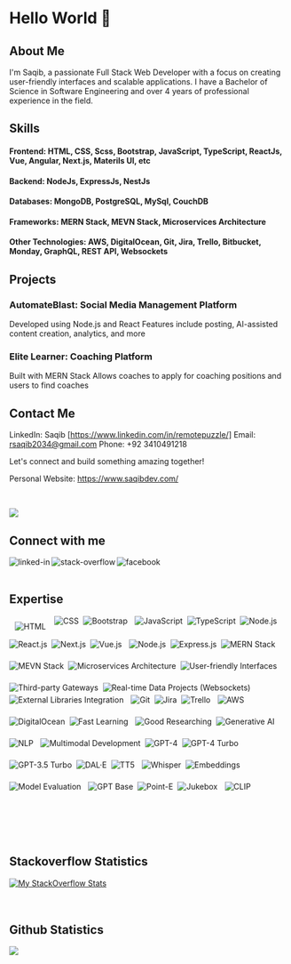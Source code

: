 <!-- - 👋 Hi, I’m @saqib-github
- 👀 I’m interested in developing interactive applications.
- 🌱 I’m currently working on VueJs, ReactJs and Nodejs.
- 💞️ I’m looking to collaborate/contribute on complex projects. If you need any help then please you can contact me.
- 📫 How to reach me at rsaqib2034@gmail.com -->

# Hello World 👋

## About Me

I'm Saqib, a passionate Full Stack Web Developer with a focus on creating user-friendly interfaces and scalable applications. I have a Bachelor of Science in Software Engineering and over 4 years of professional experience in the field.

## Skills

#### Frontend: HTML, CSS, Scss, Bootstrap, JavaScript, TypeScript, ReactJs, Vue, Angular, Next.js, Materils UI, etc
#### Backend: NodeJs, ExpressJs, NestJs
#### Databases: MongoDB, PostgreSQL, MySql, CouchDB
#### Frameworks: MERN Stack, MEVN Stack, Microservices Architecture
#### Other Technologies: AWS, DigitalOcean, Git, Jira, Trello, Bitbucket, Monday, GraphQL, REST API, Websockets

## Projects

### AutomateBlast: Social Media Management Platform
Developed using Node.js and React
Features include posting, AI-assisted content creation, analytics, and more

### Elite Learner: Coaching Platform
Built with MERN Stack
Allows coaches to apply for coaching positions and users to find coaches

## Contact Me

LinkedIn: Saqib [https://www.linkedin.com/in/remotepuzzle/]
Email: rsaqib2034@gmail.com
Phone: +92 3410491218

Let's connect and build something amazing together!

Personal Website: https://www.saqibdev.com/


<br>

![](https://komarev.com/ghpvc/?username=saqib-github)

## Connect with me

[<img align="left" alt="linked-in" src="https://img.shields.io/badge/linkedin-%230077B5.svg?&style=for-the-badge&logo=linkedin&logoColor=white" />](https://www.linkedin.com/in/saqib-javed-316511114)
[<img align="left" alt="stack-overflow" src="https://img.shields.io/badge/stack%20overflow-FE7A16?logo=stack-overflow&logoColor=white&style=for-the-badge" />](https://stackoverflow.com/users/16339600/saqib)
[<img align="left" alt="facebook" src="https://img.shields.io/badge/facebook-%231877F2.svg?&style=for-the-badge&logo=facebook&logoColor=white" />](https://www.facebook.com/saqibjaved0786/)

<br>
<br>

## Expertise
<div style="display: flex; flex-wrap: wrap; gap: 5px;">
<img style="margin: 10px" align="left" alt="HTML" src="https://img.shields.io/badge/HTML-239120?logo=html5&logoColor=white&style=for-the-badge" />
<img align="left" alt="CSS" src="https://img.shields.io/badge/CSS-239120?logo=css3&logoColor=white&style=for-the-badge" />
<img align="left" alt="Bootstrap" src="https://img.shields.io/badge/Bootstrap-563D7C?logo=bootstrap&logoColor=white&style=for-the-badge" />
 <br>
<br>
<img align="left" alt="JavaScript" src="https://img.shields.io/badge/JavaScript-F7DF1E?logo=javascript&logoColor=black&style=for-the-badge" />
<img align="left" alt="TypeScript" src="https://img.shields.io/badge/TypeScript-3178C6?logo=typescript&logoColor=white&style=for-the-badge" />
<img align="left" alt="Node.js" src="https://img.shields.io/badge/Node.js-43853D?logo=node.js&logoColor=white&style=for-the-badge" />
<br>
<br>
 
<img align="left" alt="React.js" src="https://img.shields.io/badge/React.js-61DAFB?logo=react&logoColor=white&style=for-the-badge" />
<img align="left" alt="Next.js" src="https://img.shields.io/badge/Next.js-000000?logo=next.js&logoColor=white&style=for-the-badge" />

<img align="left" alt="Vue.js" src="https://img.shields.io/badge/Vue.js-4FC08D?logo=vue.js&logoColor=white&style=for-the-badge" />
<br>
<br>
<img align="left" alt="Node.js" src="https://img.shields.io/badge/Node.js-43853D?logo=node.js&logoColor=white&style=for-the-badge" />
<img align="left" alt="Express.js" src="https://img.shields.io/badge/Express.js-000000?logo=express&logoColor=white&style=for-the-badge" />
<img align="left" alt="MERN Stack" src="https://img.shields.io/badge/MERN-000000?logo=react&logoColor=61DAFB&style=for-the-badge" />
<br>
<br>
<img align="left" alt="MEVN Stack" src="https://img.shields.io/badge/MEVN-000000?logo=vue.js&logoColor=4FC08D&style=for-the-badge" />

<img align="left" alt="Microservices Architecture" src="https://img.shields.io/badge/Microservices-000000?logo=Microservices&logoColor=white&style=for-the-badge" />
<img align="left" alt="User-friendly Interfaces" src="https://img.shields.io/badge/User--friendly%20Interfaces-000000?logo=user-interface&logoColor=white&style=for-the-badge" />
<br>
<br>
<img align="left" alt="Third-party Gateways" src="https://img.shields.io/badge/Third--party%20Gateways-000000?logo=third-party-gateway&logoColor=white&style=for-the-badge" />
<img align="left" alt="Real-time Data Projects (Websockets)" src="https://img.shields.io/badge/Real--time%20Data%20Projects-000000?logo=real-time-data&logoColor=white&style=for-the-badge" />

<img align="left" alt="External Libraries Integration" src="https://img.shields.io/badge/External%20Libraries%20Integration-000000?logo=external-libraries&logoColor=white&style=for-the-badge" />
<br>
<br>
<img align="left" alt="Git" src="https://img.shields.io/badge/Git-F05032?logo=git&logoColor=white&style=for-the-badge" />
<img align="left" alt="Jira" src="https://img.shields.io/badge/Jira-0052CC?logo=jira&logoColor=white&style=for-the-badge" />
<img align="left" alt="Trello" src="https://img.shields.io/badge/Trello-0079BF?logo=trello&logoColor=white&style=for-the-badge" />
<br>
<br>
<img align="left" alt="AWS" src="https://img.shields.io/badge/AWS-232F3E?logo=amazon-aws&logoColor=white&style=for-the-badge" />
<img align="left" alt="DigitalOcean" src="https://img.shields.io/badge/DigitalOcean-0080FF?logo=digitalocean&logoColor=white&style=for-the-badge" />

<img align="left" alt="Fast Learning" src="https://img.shields.io/badge/Fast%20Learning-000000?logo=fast-learning&logoColor=white&style=for-the-badge" />
<br>
<br>
<img align="left" alt="Good Researching" src="https://img.shields.io/badge/Good%20Researching-000000?logo=good-researching&logoColor=white&style=for-the-badge" />

<img align="left" alt="Generative AI" src="https://img.shields.io/badge/Generative%20AI-000000?logo=generative-ai&logoColor=white&style=for-the-badge" />
<img align="left" alt="NLP" src="https://img.shields.io/badge/NLP-000000?logo=nlp&logoColor=white&style=for-the-badge" />
<br>
<br>
<img align="left" alt="Multimodal Development" src="https://img.shields.io/badge/Multimodal%20Development-000000?logo=multimodal-development&logoColor=white&style=for-the-badge" />


<img align="left" alt="GPT-4" src="https://img.shields.io/badge/GPT--4-000000?logo=gpt-4&logoColor=white&style=for-the-badge" />
<img align="left" alt="GPT-4 Turbo" src="https://img.shields.io/badge/GPT--4%20Turbo-000000?logo=gpt-4-turbo&logoColor=white&style=for-the-badge" />
<br>
<br>
<img align="left" alt="GPT-3.5 Turbo" src="https://img.shields.io/badge/GPT--3.5%20Turbo-000000?logo=gpt-3.5-turbo&logoColor=white&style=for-the-badge" />
<img align="left" alt="DAL·E" src="https://img.shields.io/badge/DAL·E-000000?logo=dal-e&logoColor=white&style=for-the-badge" />
<img align="left" alt="TT5" src="https://img.shields.io/badge/TT5-000000?logo=tt5&logoColor=white&style=for-the-badge" />
<br>
<br>
<img align="left" alt="Whisper" src="https://img.shields.io/badge/Whisper-000000?logo=whisper&logoColor=white&style=for-the-badge" />
<img align="left" alt="Embeddings" src="https://img.shields.io/badge/Embeddings-000000?logo=embeddings&logoColor=white&style=for-the-badge" />

<img align="left" alt="Model Evaluation" src="https://img.shields.io/badge/Model%20Evaluation-000000?logo=model-evaluation&logoColor=white&style=for-the-badge" />
<br>
<br>
<img align="left" alt="GPT Base" src="https://img.shields.io/badge/GPT%20Base-000000?logo=gpt-base&logoColor=white&style=for-the-badge" />
<img align="left" alt="Point-E" src="https://img.shields.io/badge/Point--E-000000?logo=point-e&logoColor=white&style=for-the-badge" />
<img align="left" alt="Jukebox" src="https://img.shields.io/badge/Jukebox-000000?logo=jukebox&logoColor=white&style=for-the-badge" />
<br>
<br>
<img align="left" alt="CLIP" src="https://img.shields.io/badge/CLIP-000000?logo=clip&logoColor=white&style=for-the-badge" />

</div>

<br>
<br>
<br>
<br>

## Stackoverflow Statistics

[![My StackOverflow Stats](https://stackoverflow-badge.herokuapp.com/api/StackOverflowBadge/5379437)](https://stackoverflow.com/users/16339600/saqib)
<br>
<br>
<br>

## Github Statistics

<img src="https://github-readme-stats.vercel.app/api?username=saqib-github&theme=dark">


<!-- ## Blog posts -->
<!-- BLOG-POST-LIST:START -->
<!-- - [Create an Express Boilerplate with TypeScript](https://javascript.plainenglish.io/create-an-express-boilerplate-with-typescript-810eb6c29196?source=rss-fe04a352a811------2)
- [How to Set Up Linter &amp; Formatter for Node.js](https://javascript.plainenglish.io/how-to-set-up-linter-formatter-for-node-js-d6b34c0c8be5?source=rss-fe04a352a811------2)
- [Build an Audio and Video Recorder in React](https://javascript.plainenglish.io/build-an-audio-and-video-recorder-in-react-a452ab6c1ce6?source=rss-fe04a352a811------2)
- [How to Perform Google Authentication with React](https://javascript.plainenglish.io/how-to-perform-google-authentication-with-react-7d43fb0e4922?source=rss-fe04a352a811------2)
- [How to Convert an Audio File into Video in NodeJS](https://enlear.academy/how-to-convert-an-audio-file-into-video-in-nodejs-301b6a7486eb?source=rss-fe04a352a811------2) -->
<!-- BLOG-POST-LIST:END -->

<!-- ## Stackoverflow Statistics
[![My StackOverflow Stats](https://stackoverflow-badge.herokuapp.com/api/StackOverflowBadge/5379437)](https://stackoverflow.com/users/5379437/mohammad-faisal) 

## Github Statistics

<img src="https://github-readme-stats.vercel.app/api?username=saqib-github&theme=dark"> -->

<!--
**Mohammad-Faisal/Mohammad-Faisal** is a ✨ _special_ ✨ repository because its `README.md` (this file) appears on your GitHub profile.

<img align="left" alt="medium" src="https://img.shields.io/badge/MongoDB-%234ea94b.svg?&style=for-the-badge&logo=mongodb&logoColor=white" />

[<img align="left" alt="medium" src="hhttps://img.shields.io/badge/gmail-D14836?&style=for-the-badge&logo=gmail&logoColor=white" />][gmail]

[<img align="left" alt="linked-in" src="https://img.shields.io/badge/gmail-D14836?&style=for-the-badge&logo=gmail&logoColor=white" />][LinekdIN]

[<img align="left" alt="stack-overflow" src="https://img.shields.io/badge/stack%20overflow-FE7A16?logo=stack-overflow&logoColor=white&style=for-the-badge" />][StackOverflow]

Here are some ideas to get you started:

- 🔭 I’m currently working on ...
- 🌱 I’m currently learning ...
- 👯 I’m looking to collaborate on ...
- 🤔 I’m looking for help with ...
- 💬 Ask me about ...
- 📫 How to reach me: ...
- 😄 Pronouns: ...
- ⚡ Fun fact: ...
-->

<!---
Saqib-GitHub/Saqib-GitHub is a ✨ special ✨ repository because its `README.md` (this file) appears on your GitHub profile.
You can click the Preview link to take a look at your changes.
--->
